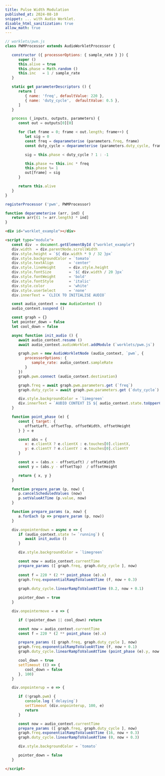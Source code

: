 ```yaml
---
title: Pulse Width Modulation
published_at: 2024-08-10
snippet: ... with Audio Worklet.
disable_html_sanitization: true
allow_math: true
---
```


<div id="worklet_example"></div>

```js
// worklets/pwm.js
class PWMProcessor extends AudioWorkletProcessor {

   constructor ({ processorOptions: { sample_rate } }) {
      super ()
      this.alive = true
      this.phase = Math.random ()
      this.inc   = 1 / sample_rate
   }

   static get parameterDescriptors () {
      return [ 
         { name: 'freq', defaultValue: 220 },
         { name: 'duty_cycle',  defaultValue: 0.5 },
      ]
   }

   process (_inputs, outputs, parameters) {
      const out = outputs[0][0]

      for (let frame = 0; frame < out.length; frame++) {
         let sig = 0
         const freq = deparameterise (parameters.freq, frame)
         const duty_cycle = deparameterise (parameters.duty_cycle, frame)

         sig = this.phase < duty_cycle ? 1 : -1

         this.phase += this.inc * freq
         this.phase %= 1
         out[frame] = sig
      }

      return this.alive
   }
}

registerProcessor ('pwm', PWMProcessor)

function deparameterise (arr, ind) {
   return arr[(1 != arr.length) * ind]
}
```

```html
<div id="worklet_example"></div>

<script type="module">
   const div  = document.getElementById ("worklet_example")
   div.width  = div.parentNode.scrollWidth
   div.style.height = `${ div.width * 9 / 32 }px`
   div.style.backgroundColor = `tomato`
   div.style.textAlign       = 'center'
   div.style.lineHeight      = div.style.height
   div.style.fontSize        = `${ div.width / 20 }px`
   div.style.fontWeight      = 'bold'
   div.style.fontStyle       = 'italic'
   div.style.color           = 'white'
   div.style.userSelect      = 'none'
   div.innerText = `CLICK TO INITIALISE AUDIO`

   const audio_context = new AudioContext ()
   audio_context.suspend ()

   const graph = {}
   let pointer_down = false
   let cool_down = false

   async function init_audio () {
      await audio_context.resume ()
      await audio_context.audioWorklet.addModule (`worklets/pwm.js`)

      graph.pwm = new AudioWorkletNode (audio_context, `pwm`, {
         processorOptions: {
            sample_rate: audio_context.sampleRate
         }
      })
      graph.pwm.connect (audio_context.destination)

      graph.freq = await graph.pwm.parameters.get (`freq`)
      graph.duty_cycle = await graph.pwm.parameters.get (`duty_cycle`)

      div.style.backgroundColor = `limegreen`
      div.innerText = `AUDIO CONTEXT IS ${ audio_context.state.toUpperCase () }`
   }

   function point_phase (e) {
      const { target: { 
         offsetLeft, offsetTop, offsetWidth, offsetHeight 
      } } = e

      const abs = {
         x: e.clientX ? e.clientX : e.touches[0].clientX,
         y: e.clientY ? e.clientY : e.touches[0].clientY
      }

      const x = (abs.x - offsetLeft) / offsetWidth
      const y = (abs.y - offsetTop)  / offsetHeight

      return { x, y }
   }

   function prepare_param (p, now) {
      p.cancelScheduledValues (now)
      p.setValueAtTime (p.value, now)
   }

   function prepare_params (a, now) {
      a.forEach (p => prepare_param (p, now))
   }

   div.onpointerdown = async e => {
      if (audio_context.state != `running`) {
         await init_audio ()
      }

      div.style.backgroundColor = `limegreen`

      const now = audio_context.currentTime
      prepare_params ([ graph.freq, graph.duty_cycle ], now)
      
      const f = 220 * (2 ** point_phase (e).x)
      graph.freq.exponentialRampToValueAtTime (f, now + 0.3)
      
      graph.duty_cycle.linearRampToValueAtTime (0.2, now + 0.1)

      pointer_down = true
   }

   div.onpointermove = e => {

      if (!pointer_down || cool_down) return

      const now = audio_context.currentTime
      const f = 220 * (2 ** point_phase (e).x)

      prepare_params ([ graph.freq, graph.duty_cycle ], now)
      graph.freq.exponentialRampToValueAtTime (f, now + 0.1)
      graph.duty_cycle.linearRampToValueAtTime (point_phase (e).y, now + 0.1)

      cool_down = true
      setTimeout (() => {
         cool_down = false
      }, 100)
   }

   div.onpointerup = e => {

      if (!graph.pwm) {
         console.log (`delaying`)
         setTimeout (div.onpointerup, 100, e)
         return
      }

      const now = audio_context.currentTime
      prepare_params ([ graph.freq, graph.duty_cycle ], now)
      graph.freq.exponentialRampToValueAtTime (16, now + 0.3)
      graph.duty_cycle.linearRampToValueAtTime (0, now + 0.3)

      div.style.backgroundColor = `tomato`

      pointer_down = false
   }

</script>
```

<script type="module">
   const div  = document.getElementById ("worklet_example")
   div.width  = div.parentNode.scrollWidth
   div.style.height = `${ div.width * 9 / 32 }px`
   div.style.backgroundColor = `tomato`
   div.style.textAlign       = 'center'
   div.style.lineHeight      = div.style.height
   div.style.fontSize        = `${ div.width / 20 }px`
   div.style.fontWeight      = 'bold'
   div.style.fontStyle       = 'italic'
   div.style.color           = 'white'
   div.style.userSelect      = 'none'
   div.innerText = `CLICK TO INITIALISE AUDIO`

   const audio_context = new AudioContext ()
   audio_context.suspend ()

   const graph = {}
   let pointer_down = false
   let cool_down = false

   async function init_audio () {
      await audio_context.resume ()
      await audio_context.audioWorklet.addModule (`worklets/pwm.js`)

      graph.pwm = new AudioWorkletNode (audio_context, `pwm`, {
         processorOptions: {
            sample_rate: audio_context.sampleRate
         }
      })
      graph.pwm.connect (audio_context.destination)

      graph.freq = await graph.pwm.parameters.get (`freq`)
      graph.duty_cycle = await graph.pwm.parameters.get (`duty_cycle`)

      div.style.backgroundColor = `limegreen`
      div.innerText = `AUDIO CONTEXT IS ${ audio_context.state.toUpperCase () }`
   }

   function point_phase (e) {
      const { target: { 
         offsetLeft, offsetTop, offsetWidth, offsetHeight 
      } } = e

      const abs = {
         x: e.clientX ? e.clientX : e.touches[0].clientX,
         y: e.clientY ? e.clientY : e.touches[0].clientY
      }

      const x = (abs.x - offsetLeft) / offsetWidth
      const y = (abs.y - offsetTop)  / offsetHeight

      return { x, y }
   }

   function prepare_param (p, now) {
      p.cancelScheduledValues (now)
      p.setValueAtTime (p.value, now)
   }

   function prepare_params (a, now) {
      a.forEach (p => prepare_param (p, now))
   }

   div.onpointerdown = async e => {
      if (audio_context.state != `running`) {
         await init_audio ()
      }

      div.style.backgroundColor = `limegreen`

      const now = audio_context.currentTime
      prepare_params ([ graph.freq, graph.duty_cycle ], now)
      
      const f = 220 * (2 ** point_phase (e).x)
      graph.freq.exponentialRampToValueAtTime (f, now + 0.3)
      
      graph.duty_cycle.linearRampToValueAtTime (0.2, now + 0.1)

      pointer_down = true
   }

   div.onpointermove = e => {

      if (!pointer_down || cool_down) return

      const now = audio_context.currentTime
      const f = 220 * (2 ** point_phase (e).x)

      prepare_params ([ graph.freq, graph.duty_cycle ], now)
      graph.freq.exponentialRampToValueAtTime (f, now + 0.1)
      graph.duty_cycle.linearRampToValueAtTime (point_phase (e).y, now + 0.1)

      cool_down = true
      setTimeout (() => {
         cool_down = false
      }, 100)
   }

   div.onpointerup = e => {

      if (!graph.pwm) {
         console.log (`delaying`)
         setTimeout (div.onpointerup, 100, e)
         return
      }

      const now = audio_context.currentTime
      prepare_params ([ graph.freq, graph.duty_cycle ], now)
      graph.freq.exponentialRampToValueAtTime (16, now + 0.3)
      graph.duty_cycle.linearRampToValueAtTime (0, now + 0.3)

      div.style.backgroundColor = `tomato`

      pointer_down = false
   }

</script>